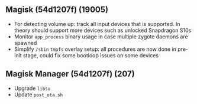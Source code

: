 ## Magisk (54d1207f) (19005)
- For detecting volume up: track all input devices that is supported. In theory should support more devices such as unlocked Snapdragon S10s
- Monitor `app_process` binary usage in case multiple zygote daemons are spawned
- Simplify `/sbin` `tmpfs` overlay setup: all procedures are now done in pre-init stage, could fix some bootloop issues on some devices

## Magisk Manager (54d1207f) (207)
- Upgrade `libsu`
- Update `post_ota.sh`
